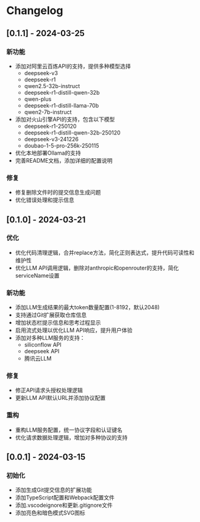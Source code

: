# Changelog

## [0.1.1] - 2024-03-25

### 新功能
- 添加对阿里云百炼API的支持，提供多种模型选择
  - deepseek-v3
  - deepseek-r1
  - qwen2.5-32b-instruct
  - deepseek-r1-distill-qwen-32b
  - qwen-plus
  - deepseek-r1-distill-llama-70b
  - qwen2-7b-instruct
- 添加对火山引擎API的支持，包含以下模型
  - deepseek-r1-250120
  - deepseek-r1-distill-qwen-32b-250120
  - deepseek-v3-241226
  - doubao-1-5-pro-256k-250115
- 优化本地部署Ollama的支持
- 完善README文档，添加详细的配置说明

### 修复
- 修复删除文件时的提交信息生成问题
- 优化错误处理和提示信息

## [0.1.0] - 2024-03-21

### 优化
- 优化代码清理逻辑，合并replace方法，简化正则表达式，提升代码可读性和维护性
- 优化LLM API调用逻辑，删除对anthropic和openrouter的支持，简化serviceName设置

### 新功能
- 添加LLM生成结果的最大token数量配置(1-8192，默认2048)
- 支持通过Git扩展获取仓库信息
- 增加状态栏提示信息和思考过程显示
- 启用流式处理以优化LLM API响应，提升用户体验
- 添加对多种LLM服务的支持：
  - siliconflow API
  - deepseek API
  - 腾讯云LLM

### 修复
- 修正API请求头授权处理逻辑
- 更新LLM API默认URL并添加协议配置

### 重构
- 重构LLM服务配置，统一协议字段和认证键名
- 优化请求数据处理逻辑，增加对多种协议的支持

## [0.0.1] - 2024-03-15

### 初始化
- 添加生成Git提交信息的扩展功能
- 添加TypeScript配置和Webpack配置文件
- 添加.vscodeignore和更新.gitignore文件
- 添加亮色和暗色模式SVG图标